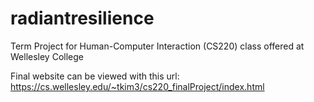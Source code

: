 # radiantresilience
Term Project for Human-Computer Interaction (CS220) class offered at Wellesley College

Final website can be viewed with this url: https://cs.wellesley.edu/~tkim3/cs220_finalProject/index.html
